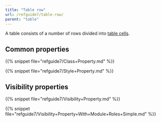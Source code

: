 ```yaml
---
title: "Table row"
url: /refguide7/table-row/
parent: "table"
---
```



A table consists of a number of rows divided into [table cells](table-cell).

## Common properties

{{% snippet file="refguide7/Class+Property.md" %}}

{{% snippet file="refguide7/Style+Property.md" %}}

## Visibility properties

{{% snippet file="refguide7/Visibility+Property.md" %}}

{{% snippet file="refguide7/Visibility+Property+With+Module+Roles+Simple.md" %}}
